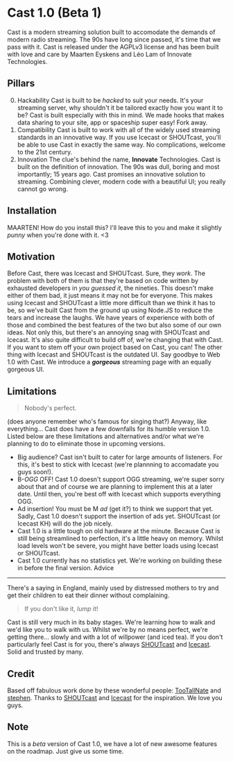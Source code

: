 Cast 1.0 (Beta 1)
================

Cast is a modern streaming solution built to accomodate the demands of modern radio streaming. The 90s have long since passed, it's time that we pass with it.
Cast is released under the AGPLv3 license and has been built with love and care by Maarten Eyskens and Léo Lam of Innovate Technologies.

Pillars
-------

0. Hackability
Cast is built to be _hacked_ to suit your needs. It's your streaming server, why shouldn't it be tailored exactly how you want it to be? Cast is built especially with this in mind. We made hooks that makes data sharing to your site, app or spaceship super easy! Fork away.
1. Compatibility
Cast is built to work with all of the widely used streaming standards in an innovative way. If you use Icecast or SHOUTcast, you'll be able to use Cast in exactly the same way. No complications, welcome to the 21st century.
2. Innovation
The clue's behind the name, **Innovate** Technologies. Cast is built on the definition of innovation. The 90s was dull, boring and most importantly; 15 years ago. Cast promises an innovative solution to streaming. Combining clever, modern code with a beautiful UI; you really cannot go wrong.

Installation
-------

MAARTEN! How do you install this? I'll leave this to you and make it slightly _punny_ when you're done with it. <3

Motivation
-------

Before Cast, there was Icecast and SHOUTcast. Sure, they _work_. The problem with both of them is that they're based on code written by exhausted developers in _you guessed it_, the nineties. This doesn't make either of them bad, it just means it may not be for everyone. This makes using Icecast and SHOUTcast a little more difficult than we think it has to be, so we've built Cast from the ground up using Node.JS to reduce the tears and increase the laughs. 
We have years of experience with both of those and combined the best features of the two but also some of our own ideas.
Not only this, but there's an annoying snag with SHOUTcast and Icecast. It's also quite difficult to build off of, we're changing that with Cast. If you want to stem off your own project based on Cast, you can!
The other thing with Icecast and SHOUTcast is the outdated UI. Say goodbye to Web 1.0 with Cast. We introduce a ***gorgeous*** streaming page with an equally gorgeous UI.

Limitations
-------

>Nobody's perfect.

(does anyone remember who's famous for singing that?) Anyway, like everything... Cast does have a few downfalls for its humble version 1.0. Listed below are these limitations and alternatives and/or what we're planning to do to eliminate those in upcoming versions.

* Big audience? Cast isn't built to cater for large amounts of listeners. For this, it's best to stick with Icecast (we're plannning to accomadate you guys soon!).
* B-_OGG_ OFF! Cast 1.0 doesn't support OGG streaming, we're super sorry about that and of course we are planning to implement this at a later date. Until then, you're best off with Icecast which supports everything OGG.
* Ad insertion! You must be M _ad_ (get it?) to think we support that yet. Sadly, Cast 1.0 doesn't support the insertion of ads yet. SHOUTcast (or Icecast KH) will do the job nicely.
* Cast 1.0 is a little tough on old hardware at the minute. Because Cast is still being streamlined to perfection, it's a little heavy on memory. Whilst load levels won't be severe, you might have better loads using Icecast or SHOUTcast.
* Cast 1.0 currently has no statistics yet. We're working on building these in before the final version.
Advice
-------

There's a saying in England, mainly used by distressed mothers to try and get their children to eat their dinner without complaining.
>If you don't like it, _lump_ it!

Cast is still very much in its baby stages. We're learning how to walk and we'd like you to walk with us. Whilst we're by no means perfect, we're getting there... slowly and with a lot of willpower (and iced tea).
If you don't particularly feel Cast is for you, there's always [SHOUTcast](http://shoutcast.com) and [Icecast](http://icecast.org). Solid and trusted by many.

Credit
-------

Based off fabulous work done by these wonderful people: [TooTallNate](https://github.com/tootallnate) and [stephen](https://gitub.com/stephen/nicercast). Thanks to [SHOUTcast](http://shoutcast.com) and [Icecast](http://icecast.org) for the inspiration. We love you guys.

Note
----
This is a *beta* version of Cast 1.0, we have a lot of new awesome features on the roadmap. Just give us some time. 